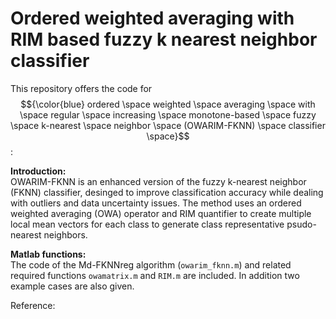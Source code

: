 # Ordered weighted averaging with RIM based fuzzy k nearest neighbor classifier
This repository offers the code for $${\color{blue} ordered \space weighted \space averaging \space with \space regular \space increasing \space monotone-based \space fuzzy \space k-nearest \space neighbor \space (OWARIM-FKNN) \space classifier \space}$$ :

**Introduction:** <br/>
OWARIM-FKNN is an enhanced version of the fuzzy k-nearest neighbor (FKNN) classifier, desinged to improve classification accuracy while dealing with outliers and data uncertainty issues. The method uses an ordered weighted averaging (OWA) operator and RIM quantifier to create multiple local mean vectors for each class to generate class representative psudo-nearest neighbors. 

**Matlab functions:** <br/>
The code of the Md-FKNNreg algorithm (`owarim_fknn.m`) and related required functions `owamatrix.m` and `RIM.m` are included. In addition two example cases are also given. 


Reference:


